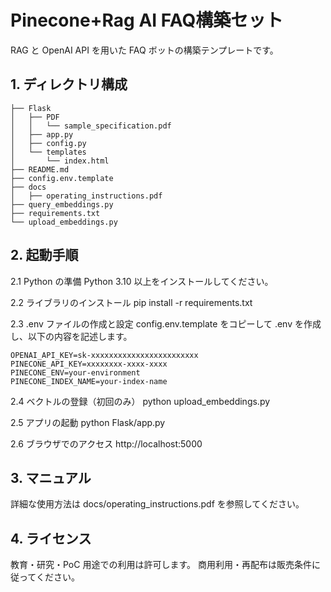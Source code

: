 # Pinecone+Rag AI FAQ構築セット

RAG と OpenAI API を用いた FAQ ボットの構築テンプレートです。

## 1. ディレクトリ構成

```
├── Flask
│   ├── PDF
│   │   └── sample_specification.pdf
│   ├── app.py
│   ├── config.py
│   └── templates
│       └── index.html
├── README.md
├── config.env.template
├── docs
│   ├── operating_instructions.pdf
├── query_embeddings.py
├── requirements.txt
└── upload_embeddings.py
```

## 2. 起動手順
2.1 Python の準備
Python 3.10 以上をインストールしてください。

2.2 ライブラリのインストール
pip install -r requirements.txt

2.3 .env ファイルの作成と設定
config.env.template をコピーして .env を作成し、以下の内容を記述します。

```
OPENAI_API_KEY=sk-xxxxxxxxxxxxxxxxxxxxxxxx
PINECONE_API_KEY=xxxxxxxx-xxxx-xxxx
PINECONE_ENV=your-environment
PINECONE_INDEX_NAME=your-index-name
```

2.4 ベクトルの登録（初回のみ）
python upload_embeddings.py

2.5 アプリの起動
python Flask/app.py

2.6 ブラウザでのアクセス
http://localhost:5000

## 3. マニュアル
詳細な使用方法は docs/operating_instructions.pdf を参照してください。

## 4. ライセンス
教育・研究・PoC 用途での利用は許可します。
商用利用・再配布は販売条件に従ってください。
